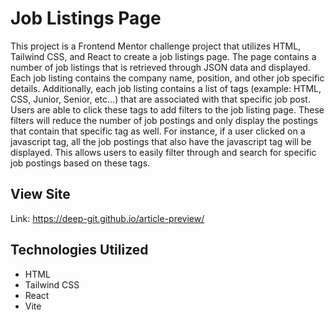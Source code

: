 # Job Listings Page
This project is a Frontend Mentor challenge project that utilizes HTML, Tailwind CSS, and React to create a job listings page. The page contains a number of job listings that is retrieved through JSON data and displayed. Each job listing contains the company name, position, and other job specific details. Additionally, each job listing contains a list of tags (example: HTML, CSS, Junior, Senior, etc...) that are associated with that specific job post. Users are able to click these tags to add filters to the job listing page. These filters will reduce the number of job postings and only display the postings that contain that specific tag as well. For instance, if a user clicked on a javascript tag, all the job postings that also have the javascript tag will be displayed. This allows users to easily filter through and search for specific job postings based on these tags.

## View Site
Link: https://deep-git.github.io/article-preview/

## Technologies Utilized
- HTML
- Tailwind CSS
- React
- Vite
